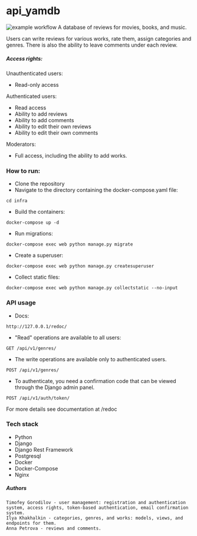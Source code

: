 # api_yamdb

![example workflow](https://github.com/ilyakhakhalkin/yamdb_final/actions/workflows/yamdb_workflow.yml/badge.svg)
A database of reviews for movies, books, and music.

Users can write reviews for various works, rate them, assign categories and genres. There is also the ability to leave comments under each review.

##### Access rights:

Unauthenticated users:
- Read-only access

Authenticated users:
- Read access
- Ability to add reviews
- Ability to add comments
- Ability to edit their own reviews
- Ability to edit their own comments

Moderators:
- Full access, including the ability to add works.


### How to run:

* Clone the repository
* Navigate to the directory containing the docker-compose.yaml file:
```
cd infra
```
* Build the containers:
```
docker-compose up -d
```
* Run migrations:
```
docker-compose exec web python manage.py migrate
```
* Create a superuser:
```
docker-compose exec web python manage.py createsuperuser
```
* Collect static files:
```
docker-compose exec web python manage.py collectstatic --no-input
```

### API usage

* Docs:
```
http://127.0.0.1/redoc/
```

* "Read" operations are available to all users:
```
GET /api/v1/genres/
```

* The write operations are available only to authenticated users.
```
POST /api/v1/genres/
```

* To authenticate, you need a confirmation code that can be viewed through the Django admin panel.
```
POST /api/v1/auth/token/
```

For more details see documentation at /redoc

### Tech stack

* Python
* Django
* Django Rest Framework
* Postgresql
* Docker
* Docker-Compose
* Nginx


##### Authors

```
Timofey Gorodilov - user management: registration and authentication system, access rights, token-based authentication, email confirmation system.
Ilya Khakhalkin - categories, genres, and works: models, views, and endpoints for them.
Anna Petrova - reviews and comments.

